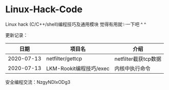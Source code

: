 # Linux-Hack-Code
 Linux hack (C/C++/shell)编程技巧及通用模块  觉得有用就✨一下吧 ^ ^

 更新记录：

日期 | 项目名 |  介绍  
-|-|-
2020-07-13 | netfilter/gettcp | netfilter截获tcp数据 |
2020-07-13 | LKM-Rookit编程技巧/exec | 内核中执行命令 |



安全编程交流：NzgyNDIxODg3
